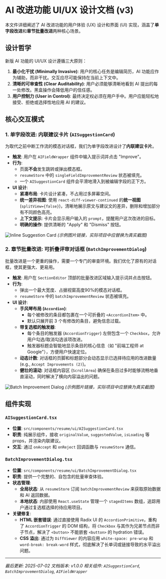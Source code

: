 # AI 改进功能 UI/UX 设计文档 (v3)

本文件详细阐述了 AI 改进功能的用户体验 (UX) 设计和界面 (UI) 实现，涵盖了**单字段改进**和**章节批量改进**两种核心场景。

## 设计哲学

新版 AI 功能的 UI/UX 设计遵循三大原则：

1.  **最小化干扰 (Minimally Invasive)**: 用户的核心任务是编辑简历，AI 功能应作为辅助，而非干扰。交互应尽可能保持在当前上下文中。
2.  **清晰的可审查性 (Clear Auditability)**: 用户必须能够清晰地看到 AI 提出的每一处修改。黑盒操作会降低用户的信任感。
3.  **用户控制力 (User in Control)**: 最终决定权必须在用户手中。用户应能轻松地接受、拒绝或选择性地应用 AI 的建议。

## 核心交互模式

### 1. 单字段改进: 内联建议卡片 (`AISuggestionCard`)

为取代之前中断工作流的模态对话框，我们为单字段改进设计了**内联建议卡片**。

- **触发**: 用户在 `AIFieldWrapper` 组件中输入提示词并点击 "Improve"。
- **行为**:
    -   页面**不会**发生跳转或弹出模态框。
    -   `resumeStore` 中的 `singleFieldImprovementReview` 状态被填充。
    -   一个 `AISuggestionCard` 组件会平滑地滑入到被编辑字段的正下方。
- **UI 设计**:
    -   **紧凑布局**: 卡片设计紧凑，不占用过多屏幕空间。
    -   **统一差异视图**: 使用 `react-diff-viewer-continued` 的**统一视图** (`splitView={false}`)，清晰地展示原文与建议文的差异，删除和增加部分有不同颜色高亮。
    -   **上下文提示**: 卡片会显示用户输入的 `prompt`，提醒用户这次改进的目标。
    -   **明确的操作**: 提供清晰的 "Apply" 和 "Dismiss" 按钮。

![Inline Suggestion Card](https://example.com/example-suggestion-card.png)
*(示例图片链接，实际项目中应替换为真实截图)*

### 2. 章节批量改进: 可折叠评审对话框 (`BatchImprovementDialog`)

批量改进是一个更重的操作，需要一个专门的审查环境。我们优化了原有的对话框，使其更强大、更易用。

- **触发**: 用户在 `SectionEditor` 顶部的批量改进区域输入提示词并点击按钮。
- **行为**:
    -   弹出一个最大宽度、占据视窗高度90%的模态对话框。
    -   `resumeStore` 中的 `batchImprovementReview` 状态被填充。
- **UI 设计**:
    -   **手风琴布局 (`Accordion`)**:
        -   每个被修改的条目都包裹在一个可折叠的 `<AccordionItem>` 中。
        -   默认只展开前 3 个有修改的条目，避免信息过载。
    -   **带复选框的触发器**:
        -   每个条目的触发器 (`AccordionTrigger`) 左侧包含一个 `Checkbox`，允许用户勾选/取消勾选该项改进。
        -   触发器标题会智能地显示条目的核心信息（如 "前端工程师 at Google"），方便用户快速定位。
    -   **动态计数**: 对话框的页脚和标题部分会动态显示已选择待应用的改进数量 (e.g., `Accept Improvements (2)`)。
    -   **健壮的滚动**: 对话框内容区 (`ScrollArea`) 确保在条目过多时能够流畅地垂直滚动，同时解决了横向内容溢出的问题。

![Batch Improvement Dialog](https://example.com/example-batch-dialog.png)
*(示例图片链接，实际项目中应替换为真实截图)*

## 组件实现

### `AISuggestionCard.tsx`
- **位置**: `src/components/resume/ui/AISuggestionCard.tsx`
- **职责**: 纯展示组件，接收 `originalValue`, `suggestedValue`, `isLoading` 等 props，并渲染内联建议。
- **交互**: 通过 `onAccept` 和 `onReject` 回调函数与 `resumeStore` 通信。

### `BatchImprovementDialog.tsx`
- **位置**: `src/components/resume/ui/BatchImprovementDialog.tsx`
- **职责**: 提供一个完整的、自包含的批量审查体验。
- **状态管理**:
    -   **全局状态**: 从 `resumeStore` 订阅 `batchImprovementReview` 来获取原始数据和 AI 返回数据。
    -   **本地状态**: 内部使用 `React.useState` 管理一个 `stagedItems` 数组，追踪用户通过复选框选择的待应用项目。
- **关键修复**:
    -   **HTML 嵌套错误**: 通过直接使用 Radix UI 的 `AccordionPrimitive`，重构了 `AccordionTrigger` 的 DOM 结构，将 `Checkbox` 与其作为兄弟节点而非子节点，解决了 `<button>` 不能嵌套 `<button>` 的 hydration 错误。
    -   **CSS 溢出**: 通过为 `DiffViewer` 的内容应用 `white-space: pre-wrap` 和 `word-break: break-word` 样式，彻底解决了长单词或链接导致的水平溢出问题。

---
*最后更新: 2025-07-02*
*文档版本: v1.0.0*
*相关组件: `AISuggestionCard`, `BatchImprovementDialog`, `AIFieldWrapper`* 